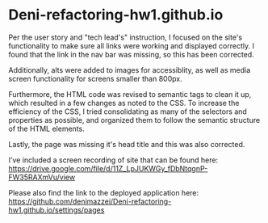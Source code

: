 # Deni-refactoring-hw1.github.io

Per the user story and "tech lead's" instruction, I focused on the site's functionality to make sure all links were working and displayed correctly. I found that the link in the nav bar was missing, so this has been corrected.

Additionally, alts were added to images for accessiblity, as well as media screen functionality for screens smaller than 800px.

Furthermore, the HTML code was revised to semantic tags to clean it up, which resulted in a few changes as noted to the CSS. To increase the efficiency of the CSS, I tried consolidating as many of the selectors and properties as possible, and organized them to follow the semantic structure of the HTML elements.

Lastly, the page was missing it's head title and this was also corrected.

I've included a screen recording of site that can be found here: https://drive.google.com/file/d/11Z_LpJUKWGy_fDbNtqgnP-FW35RAXmVu/view

Please also find the link to the deployed application here: https://github.com/denimazzei/Deni-refactoring-hw1.github.io/settings/pages
